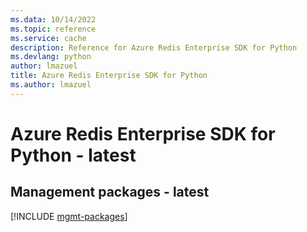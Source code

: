 ```yaml
---
ms.data: 10/14/2022
ms.topic: reference
ms.service: cache
description: Reference for Azure Redis Enterprise SDK for Python
ms.devlang: python
author: lmazuel
title: Azure Redis Enterprise SDK for Python
ms.author: lmazuel
---
```

# Azure Redis Enterprise SDK for Python - latest

## Management packages - latest
[!INCLUDE [mgmt-packages](redis-enterprise-mgmt-index.md)]